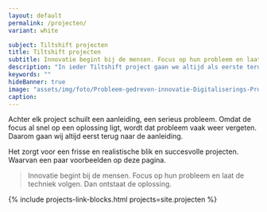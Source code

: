 ```yaml
---
layout: default
permalink: /projecten/
variant: white

subject: Tiltshift projecten
title: Tiltshift projecten
subtitle: Innovatie begint bij de mensen. Focus op hun probleem en laat de techniek volgen. Dan ontstaat de oplossing.
description: "In ieder Tiltshift project gaan we altijd als eerste terug naar de aanleiding."
keywords: ""
hideBanner: true
image: "assets/img/foto/Probleem-gedreven-innovatie-Digitaliserings-Projecten.jpg"
caption:
---
```

Achter elk project schuilt een aanleiding, een serieus probleem. Omdat de focus al snel op een oplossing ligt, wordt dat probleem vaak weer vergeten. Daarom gaan wij altijd eerst terug naar de aanleiding. 

Het zorgt voor een frisse en realistische blik en succesvolle projecten. Waarvan een paar voorbeelden op deze pagina.

> Innovatie begint bij de mensen. Focus op hun probleem en laat de techniek volgen. Dan ontstaat de oplossing.

{% include projects-link-blocks.html projects=site.projecten %}
